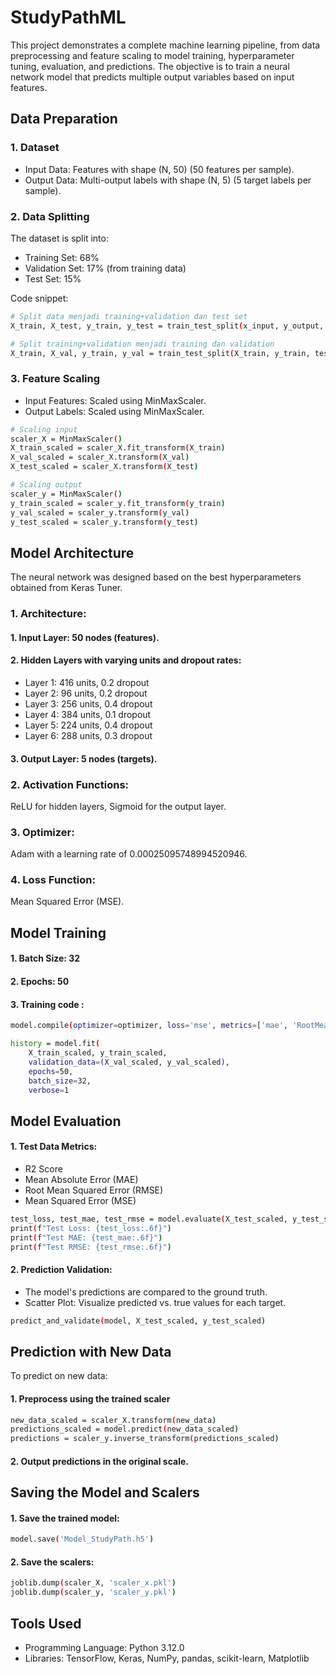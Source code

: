 
# StudyPathML
This project demonstrates a complete machine learning pipeline, from data preprocessing and feature scaling to model training, hyperparameter tuning, evaluation, and predictions. The objective is to train a neural network model that predicts multiple output variables based on input features.

## Data Preparation
### 1. Dataset
- Input Data: Features with shape (N, 50) (50 features per sample).
- Output Data: Multi-output labels with shape (N, 5) (5 target labels per sample).

### 2. Data Splitting
The dataset is split into:
- Training Set: 68%
- Validation Set: 17% (from training data)
- Test Set: 15%

Code snippet:

```bash
# Split data menjadi training+validation dan test set
X_train, X_test, y_train, y_test = train_test_split(x_input, y_output, test_size=0.15, random_state=42)

# Split training+validation menjadi training dan validation
X_train, X_val, y_train, y_val = train_test_split(X_train, y_train, test_size=0.2, random_state=42)

```

### 3. Feature Scaling
- Input Features: Scaled using MinMaxScaler.
- Output Labels: Scaled using MinMaxScaler.

```bash
# Scaling input
scaler_X = MinMaxScaler()
X_train_scaled = scaler_X.fit_transform(X_train)
X_val_scaled = scaler_X.transform(X_val)
X_test_scaled = scaler_X.transform(X_test)

# Scaling output
scaler_y = MinMaxScaler()
y_train_scaled = scaler_y.fit_transform(y_train)
y_val_scaled = scaler_y.transform(y_val)
y_test_scaled = scaler_y.transform(y_test)

```

## Model Architecture
The neural network was designed based on the best hyperparameters obtained from Keras Tuner.
### 1. Architecture:
#### 1. Input Layer: 50 nodes (features).
#### 2. Hidden Layers with varying units and dropout rates:
- Layer 1: 416 units, 0.2 dropout
- Layer 2: 96 units, 0.2 dropout
- Layer 3: 256 units, 0.4 dropout
- Layer 4: 384 units, 0.1 dropout
- Layer 5: 224 units, 0.4 dropout 
- Layer 6: 288 units, 0.3 dropout
#### 3. Output Layer: 5 nodes (targets).

### 2. Activation Functions: 
ReLU for hidden layers, Sigmoid for the output layer.

### 3. Optimizer: 
Adam with a learning rate of 0.00025095748994520946.
### 4. Loss Function:
Mean Squared Error (MSE).

## Model Training
#### 1. Batch Size: 32
#### 2. Epochs: 50
#### 3. Training code : 
```bash
model.compile(optimizer=optimizer, loss='mse', metrics=['mae', 'RootMeanSquaredError'])

history = model.fit(
    X_train_scaled, y_train_scaled, 
    validation_data=(X_val_scaled, y_val_scaled),
    epochs=50, 
    batch_size=32,
    verbose=1

```

## Model Evaluation
#### 1. Test Data Metrics:
- R2 Score
- Mean Absolute Error (MAE)
- Root Mean Squared Error (RMSE)
- Mean Squared Error (MSE)

```bash
test_loss, test_mae, test_rmse = model.evaluate(X_test_scaled, y_test_scaled)
print(f"Test Loss: {test_loss:.6f}")
print(f"Test MAE: {test_mae:.6f}")
print(f"Test RMSE: {test_rmse:.6f}")

```

#### 2. Prediction Validation:
- The model's predictions are compared to the ground truth.
- Scatter Plot: Visualize predicted vs. true values for each target.

```bash
predict_and_validate(model, X_test_scaled, y_test_scaled)

```

## Prediction with New Data
To predict on new data:
#### 1. Preprocess using the trained scaler
```bash
new_data_scaled = scaler_X.transform(new_data)
predictions_scaled = model.predict(new_data_scaled)
predictions = scaler_y.inverse_transform(predictions_scaled)

```

#### 2. Output predictions in the original scale.

## Saving the Model and Scalers
#### 1. Save the trained model:
```bash
model.save('Model_StudyPath.h5')

```

#### 2. Save the scalers:
```bash
joblib.dump(scaler_X, 'scaler_x.pkl')
joblib.dump(scaler_y, 'scaler_y.pkl')

```

## Tools Used
- Programming Language: Python 3.12.0
- Libraries: TensorFlow, Keras, NumPy, pandas, scikit-learn, Matplotlib
